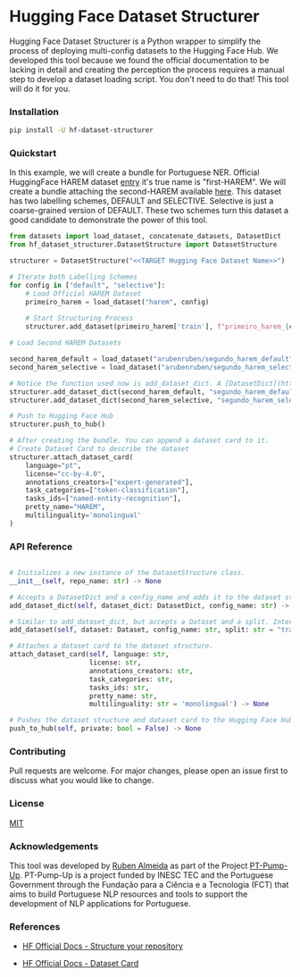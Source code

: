 # Hugging Face Dataset Structurer

Hugging Face Dataset Structurer is a Python wrapper to simplify the process of deploying multi-config datasets to the Hugging Face Hub. We developed this tool because we found the official documentation to be lacking in detail and creating the perception the process requires a manual step to develop a dataset loading script. You don't need to do that! This tool will do it for you. 


### Installation

```bash
pip install -U hf-dataset-structurer
```

### Quickstart

In this example, we will create a bundle for Portuguese NER. Official HuggingFace HAREM dataset [entry](https://huggingface.co/datasets/harem) it's true name is "first-HAREM". We will create a bundle attaching the second-HAREM available [here](https://www.linguateca.pt/LivroSegundoHAREM/). This dataset has two labelling schemes, DEFAULT and SELECTIVE. Selective is just a coarse-grained version of DEFAULT. These two schemes turn this dataset a good candidate to demonstrate the power of this tool.

```python
from datasets import load_dataset, concatenate_datasets, DatasetDict 
from hf_dataset_structurer.DatasetStructure import DatasetStructure

structurer = DatasetStructure("<<TARGET Hugging Face Dataset Name>>")

# Iterate both Labelling Schemes
for config in ["default", "selective"]:
    # Load Official HAREM Dataset
    primeiro_harem = load_dataset("harem", config)
    
    # Start Structuring Process
    structurer.add_dataset(primeiro_harem['train'], f"primeiro_harem_{config}", split="train")

# Load Second HAREM Datasets

second_harem_default = load_dataset("arubenruben/segundo_harem_default")
second_harem_selective = load_dataset("arubenruben/segundo_harem_selective")

# Notice the function used now is add_dataset_dict. A [DatasetDict](https://huggingface.co/docs/datasets/v2.15.0/en/package_reference/main_classes#datasets.DatasetDict) is a native HuggingFace object that represents a dictionary of datasets.
structurer.add_dataset_dict(second_harem_default, "segundo_harem_default")
structurer.add_dataset_dict(second_harem_selective, "segundo_harem_selective")

# Push to Hugging Face Hub
structurer.push_to_hub()

# After creating the bundle. You can append a dataset card to it.
# Create Dataset Card to describe the dataset
structurer.attach_dataset_card(
    language="pt",
    license="cc-by-4.0",
    annotations_creators=["expert-generated"],
    task_categories=["token-classification"],
    tasks_ids=["named-entity-recognition"],
    pretty_name="HAREM",
    multilinguality='monolingual'
)
```

### API Reference

```python

# Initializes a new instance of the DatasetStructure class.
__init__(self, repo_name: str) -> None

# Accepts a DatasetDict and a config_name and adds it to the dataset structure.
add_dataset_dict(self, dataset_dict: DatasetDict, config_name: str) -> None

# Similar to add_dataset_dict, but accepts a Dataset and a split. Internally, it creates a DatasetDict and calls add_dataset_dict.
add_dataset(self, dataset: Dataset, config_name: str, split: str = "train") -> None

# Attaches a dataset card to the dataset structure.
attach_dataset_card(self, language: str,
                    license: str,
                    annotations_creators: str,
                    task_categories: str,
                    tasks_ids: str,
                    pretty_name: str,
                    multilinguality: str = 'monolingual') -> None

# Pushes the dataset structure and dataset card to the Hugging Face Hub.
push_to_hub(self, private: bool = False) -> None
```

### Contributing

Pull requests are welcome. For major changes, please open an issue first to discuss what you would like to change.

### License

[MIT](https://choosealicense.com/licenses/mit/)

### Acknowledgements

This tool was developed by [Ruben Almeida](https://www.linkedin.com/in/almeida-ruben/) as part of the Project [PT-Pump-Up](http://pt-pump-up.inesctec.pt/). PT-Pump-Up is a project funded by INESC TEC and the Portuguese Government through the Fundação para a Ciência e a Tecnologia (FCT) that aims to build Portuguese NLP resources and tools to support the development of NLP applications for Portuguese.

### References

* [HF Official Docs - Structure your repository](https://huggingface.co/docs/datasets/repository_structure#define-your-splits-in-yaml)

* [HF Official Docs - Dataset Card](https://huggingface.co/docs/datasets/add_dataset_card)
